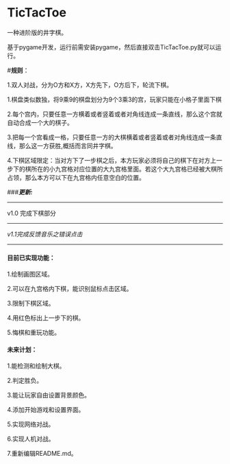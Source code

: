 
TicTacToe
=
一种进阶版的井字棋。

基于pygame开发，运行前需安装pygame，然后直接双击TicTacToe.py就可以运行。


#**规则**：

1.双人对战，分为O方和X方，X方先下，O方后下，轮流下棋。

1.棋盘类似数独，将9乘9的棋盘划分为9个3乘3的宫，玩家只能在小格子里面下棋

2.每个宫内，只要任意一方横着或者竖着或者对角线连成一条直线，那么这个宫就自动合成一个大的棋子。

3.把每一个宫看成一格，只要任意一方的大棋横着或者竖着或者对角线连成一条直线，那么这一方获胜,概括而言同井字棋。

4.下棋区域限定：当对方下了一步棋之后，本方玩家必须将自己的棋下在对方上一步下的棋所在的小九宫格对应位置的大九宫格里面。若这个大九宫格已经被大棋所占领，那么本方可以下在九宫格内任意空白的位置。

###***更新:***
___
v1.0 完成下棋部分  
___
*v1.1完成反馈音乐之错误点击*
___


#### 目前已实现功能：

1.绘制画图区域。

2.可以在九宫格内下棋，能识别鼠标点击区域。

3.限制下棋区域。

4.用红色标出上一步下的棋。

5.悔棋和重玩功能。

#### 未来计划：

1.能检测和绘制大棋。

2.判定胜负。

3.能让玩家自由设置背景颜色。

4.添加开始游戏和设置界面。

5.实现网络对战。

6.实现人机对战。

7.重新编辑README.md。

